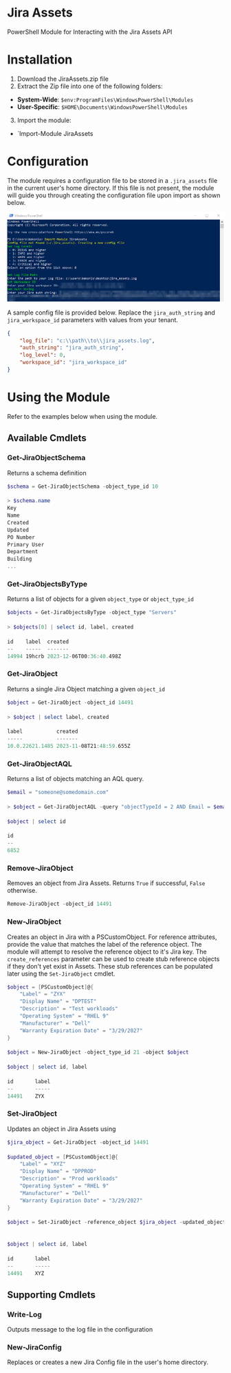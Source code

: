 # Jira Assets
PowerShell Module for Interacting with the Jira Assets API

# Installation
1. Download the JiraAssets.zip file
2. Extract the Zip file into one of the following folders:
  - **System-Wide**: `$env:ProgramFiles\WindowsPowerShell\Modules`
  - **User-Specific**: `$HOME\Documents\WindowsPowerShell\Modules`
3. Import the module:
  - `Import-Module JiraAssets

# Configuration
The module requires a configuration file to be stored in a `.jira_assets` file in the current user's home directory. If this file is not present, the module will guide you through creating the configuration file upon import as shown below.

![screenshot of first-time module import](/images/first_time_config.png)

A sample config file is provided below. Replace the `jira_auth_string` and `jira_workspace_id` parameters with values from your tenant. 

```json
{
    "log_file": "c:\\path\\to\\jira_assets.log",
    "auth_string": "jira_auth_string",
    "log_level": 0,
    "workspace_id": "jira_workspace_id"
}
```

# Using the Module
Refer to the examples below when using the module.

## Available Cmdlets
### Get-JiraObjectSchema
Returns a schema definition
```PowerShell
$schema = Get-JiraObjectSchema -object_type_id 10

> $schema.name
Key
Name
Created
Updated
PO Number
Primary User
Department
Building
...
```

### Get-JiraObjectsByType
Returns a list of objects for a given `object_type` or `object_type_id`
```PowerShell
$objects = Get-JiraObjectsByType -object_type "Servers"

> $objects[0] | select id, label, created

id    label  created
--    -----  -------
14994 19hcrb 2023-12-06T00:36:40.498Z

```

### Get-JiraObject
Returns a single Jira Object matching a given `object_id`

```PowerShell
$object = Get-JiraObject -object_id 14491

> $object | select label, created

label           created
-----           -------
10.0.22621.1485 2023-11-08T21:48:59.655Z
```

### Get-JiraObjectAQL
Returns a list of objects matching an AQL query.

```PowerShell
$email = "someone@somedomain.com"

> $object = Get-JiraObjectAQL -query "objectTypeId = 2 AND Email = $email"

$object | select id

id
--
6852
```

### Remove-JiraObject
Removes an object from Jira Assets. Returns `True` if successful, `False` otherwise. 

```PowerShell
Remove-JiraObject -object_id 14491
```

### New-JiraObject
Creates an object in Jira with a PSCustomObject. For reference attributes, provide the value that matches the label of the reference object. The module will attempt to resolve the reference object to it's Jira key. The `create_references` parameter can be used to create stub reference objects if they don't yet exist in Assets. These stub references can be populated later using the `Set-JiraObject` cmdlet. 

```PowerShell
$object = [PSCustomObject]@{
    "Label" = "ZYX"
    "Display Name" = "DPTEST"
    "Description" = "Test workloads"
    "Operating System" = "RHEL 9"
    "Manufacturer" = "Dell"
    "Warranty Expiration Date" = "3/29/2027"
}

$object = New-JiraObject -object_type_id 21 -object $object

$object | select id, label

id       label
--       -----
14491    ZYX
```

### Set-JiraObject
Updates an object in Jira Assets using

```PowerShell
$jira_object = Get-JiraObject -object_id 14491

$updated_object = [PSCustomObject]@{
    "Label" = "XYZ"
    "Display Name" = "DPPROD"
    "Description" = "Prod workloads"
    "Operating System" = "RHEL 9"
    "Manufacturer" = "Dell"
    "Warranty Expiration Date" = "3/29/2027"
}

$object = Set-JiraObject -reference_object $jira_object -updated_object $updated_object


$object | select id, label

id       label
--       -----
14491    XYZ
```

## Supporting Cmdlets

### Write-Log
Outputs message to the log file in the configuration

### New-JiraConfig
Replaces or creates a new Jira Config file in the user's home directory. 